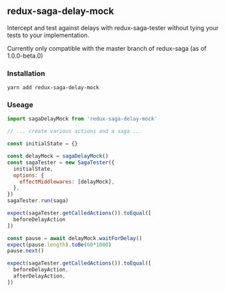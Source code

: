 ## redux-saga-delay-mock

Intercept and test against delays with redux-saga-tester without tying your tests to your implementation.

Currently only compatible with the master branch of redux-saga (as of 1.0.0-beta.0)

### Installation

`yarn add redux-saga-delay-mock`

### Useage

```js
import sagaDelayMock from 'redux-saga-delay-mock'

// ... create various actions and a saga ...

const initialState = {}

const delayMock = sagaDelayMock()
const sagaTester = new SagaTester({
  initialState,
  options: {
    effectMiddlewares: [delayMock],
  },
})
sagaTester.run(saga)

expect(sagaTester.getCalledActions()).toEqual([
  beforeDelayAction
])

const pause = await delayMock.waitForDelay()
expect(pause.length).toBe(60*1000)
pause.next()

expect(sagaTester.getCalledActions()).toEqual([
  beforeDelayAction,
  afterDelayAction,
])
```
